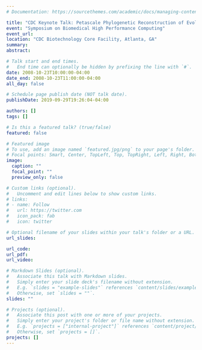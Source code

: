 ```yaml
---
# Documentation: https://sourcethemes.com/academic/docs/managing-content/

title: "CDC Keynote Talk: Petascale Phylogenetic Reconstruction of Evolutionary Histories"
event: "Symposium on Biomedical High Performance Computing"
event_url:
location: "CDC Biotechnology Core Facility, Atlanta, GA"
summary:
abstract:

# Talk start and end times.
#   End time can optionally be hidden by prefixing the line with `#`.
date: 2008-10-23T10:00:00-04:00
date_end: 2008-10-23T11:00:00-04:00
all_day: false

# Schedule page publish date (NOT talk date).
publishDate: 2019-09-29T19:26:04-04:00

authors: []
tags: []

# Is this a featured talk? (true/false)
featured: false

# Featured image
# To use, add an image named `featured.jpg/png` to your page's folder. 
# Focal points: Smart, Center, TopLeft, Top, TopRight, Left, Right, BottomLeft, Bottom, BottomRight.
image:
  caption: ""
  focal_point: ""
  preview_only: false

# Custom links (optional).
#   Uncomment and edit lines below to show custom links.
# links:
# - name: Follow
#   url: https://twitter.com
#   icon_pack: fab
#   icon: twitter

# Optional filename of your slides within your talk's folder or a URL.
url_slides:

url_code:
url_pdf:
url_video:

# Markdown Slides (optional).
#   Associate this talk with Markdown slides.
#   Simply enter your slide deck's filename without extension.
#   E.g. `slides = "example-slides"` references `content/slides/example-slides.md`.
#   Otherwise, set `slides = ""`.
slides: ""

# Projects (optional).
#   Associate this post with one or more of your projects.
#   Simply enter your project's folder or file name without extension.
#   E.g. `projects = ["internal-project"]` references `content/project/deep-learning/index.md`.
#   Otherwise, set `projects = []`.
projects: []
---
```


